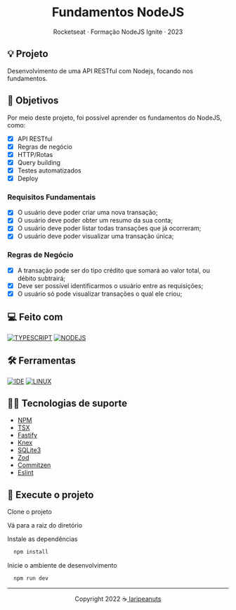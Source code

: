 <div align="center">
  <h1>Fundamentos NodeJS</h1>
  <p>Rocketseat · Formação NodeJS Ignite · 2023</p>
</div>

## 💡 Projeto

Desenvolvimento de uma API RESTful com Nodejs, focando nos fundamentos.

## 🎯 Objetivos

Por meio deste projeto, foi possível aprender os fundamentos do NodeJS, como:

- [x] API RESTful
- [x] Regras de negócio
- [x] HTTP/Rotas
- [x] Query building
- [x] Testes automatizados
- [x] Deploy

### Requisitos Fundamentais

- [x] O usuário deve poder criar uma nova transação;
- [x] O usuário deve poder obter um resumo da sua conta;
- [x] O usuário deve poder listar todas transações que já ocorreram;
- [x] O usuário deve poder visualizar uma transação única;

### Regras de Negócio

- [x] A transação pode ser do tipo crédito que somará ao valor total, ou débito subtrairá;
- [x] Deve ser possível identificarmos o usuário entre as requisições;
- [x] O usuário só pode visualizar transações o qual ele criou;

<!-- ## 🥳 Aplicação

### Preview · [DEMO]()

<p align="center">
  <img src="./.github/preview-01.png" alt="start" width="60%">
</p> -->

## 💻 Feito com

[![TYPESCRIPT](https://img.shields.io/badge/TypeScript-007ACC?style=for-the-badge&logo=typescript&logoColor=white)](https://www.typescriptlang.org/)
[![NODEJS](https://img.shields.io/badge/Node.js-43853D?style=for-the-badge&logo=node.js&logoColor=white)](https://nodejs.org/en/)

## 🛠️ Ferramentas

[![IDE](https://img.shields.io/badge/Visual_studio_code-0078D4?style=for-the-badge&logo=visual%20studio%20code&logoColor=white)](https://code.visualstudio.com/)
[![LINUX](https://img.shields.io/badge/Linux-000000?style=for-the-badge&logo=linux&logoColor=white)](https://pop.system76.com/)

## 🦸‍♂️ Tecnologias de suporte

- [NPM](https://www.npmjs.com/)
- [TSX](https://github.com/esbuild-kit/tsx)
- [Fastify](https://www.fastify.io/)
- [Knex](db/app.db)
- [SQLite3](https://knexjs.org/)
- [Zod](https://zod.dev/)
- [Commitzen](http://commitizen.github.io/cz-cli/)
- [Eslint](https://eslint.org/)

## 🚀 Execute o projeto

Clone o projeto

Vá para a raiz do diretório

Instale as dependências

```bash
  npm install
```

Inicie o ambiente de desenvolvimento

```bash
  npm run dev
```

---

<p align="center">Copyright 2022 ☕<a href="https://github.com/laripeanuts"> laripeanuts</a></p>
